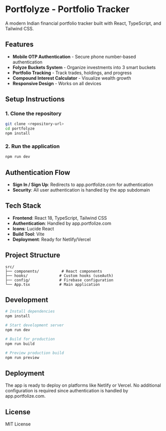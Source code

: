 # Portfolyze - Portfolio Tracker

A modern Indian financial portfolio tracker built with React, TypeScript, and Tailwind CSS.

## Features

- **Mobile OTP Authentication** - Secure phone number-based authentication
- **Folyze Buckets System** - Organize investments into 3 smart buckets
- **Portfolio Tracking** - Track trades, holdings, and progress
- **Compound Interest Calculator** - Visualize wealth growth
- **Responsive Design** - Works on all devices

## Setup Instructions

### 1. Clone the repository
```bash
git clone <repository-url>
cd portfolyze
npm install
```

### 2. Run the application

```bash
npm run dev
```

## Authentication Flow

- **Sign In / Sign Up**: Redirects to app.portfolize.com for authentication
- **Security**: All user authentication is handled by the app subdomain

## Tech Stack

- **Frontend**: React 18, TypeScript, Tailwind CSS
- **Authentication**: Handled by app.portfolize.com
- **Icons**: Lucide React
- **Build Tool**: Vite
- **Deployment**: Ready for Netlify/Vercel

## Project Structure

```
src/
├── components/          # React components
├── hooks/              # Custom hooks (useAuth)
├── config/             # Firebase configuration
└── App.tsx             # Main application
```

## Development

```bash
# Install dependencies
npm install

# Start development server
npm run dev

# Build for production
npm run build

# Preview production build
npm run preview
```

## Deployment

The app is ready to deploy on platforms like Netlify or Vercel. No additional configuration is required since authentication is handled by app.portfolize.com.

## License

MIT License